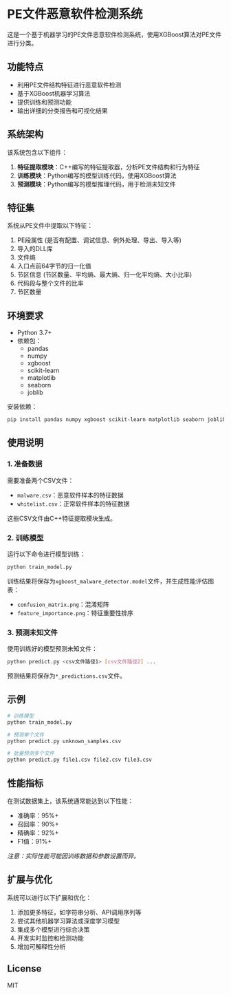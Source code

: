 # PE文件恶意软件检测系统

这是一个基于机器学习的PE文件恶意软件检测系统，使用XGBoost算法对PE文件进行分类。

## 功能特点

- 利用PE文件结构特征进行恶意软件检测
- 基于XGBoost机器学习算法
- 提供训练和预测功能
- 输出详细的分类报告和可视化结果

## 系统架构

该系统包含以下组件：

1. **特征提取模块**：C++编写的特征提取器，分析PE文件结构和行为特征
2. **训练模块**：Python编写的模型训练代码，使用XGBoost算法
3. **预测模块**：Python编写的模型推理代码，用于检测未知文件

## 特征集

系统从PE文件中提取以下特征：

1. PE段属性 (是否有配置、调试信息、例外处理、导出、导入等)
2. 导入的DLL库
3. 文件熵
4. 入口点前64字节的归一化值
5. 节区信息 (节区数量、平均熵、最大熵、归一化平均熵、大小比率)
6. 代码段与整个文件的比率
7. 节区数量

## 环境要求

- Python 3.7+
- 依赖包：
  - pandas
  - numpy
  - xgboost
  - scikit-learn
  - matplotlib
  - seaborn
  - joblib

安装依赖：

```bash
pip install pandas numpy xgboost scikit-learn matplotlib seaborn joblib
```

## 使用说明

### 1. 准备数据

需要准备两个CSV文件：
- `malware.csv`：恶意软件样本的特征数据
- `whitelist.csv`：正常软件样本的特征数据

这些CSV文件由C++特征提取模块生成。

### 2. 训练模型

运行以下命令进行模型训练：

```bash
python train_model.py
```

训练结果将保存为`xgboost_malware_detector.model`文件，并生成性能评估图表：
- `confusion_matrix.png`：混淆矩阵
- `feature_importance.png`：特征重要性排序

### 3. 预测未知文件

使用训练好的模型预测未知文件：

```bash
python predict.py <csv文件路径1> [csv文件路径2] ...
```

预测结果将保存为`*_predictions.csv`文件。

## 示例

```bash
# 训练模型
python train_model.py

# 预测单个文件
python predict.py unknown_samples.csv

# 批量预测多个文件
python predict.py file1.csv file2.csv file3.csv
```

## 性能指标

在测试数据集上，该系统通常能达到以下性能：

- 准确率：95%+
- 召回率：90%+
- 精确率：92%+
- F1值：91%+

_注意：实际性能可能因训练数据和参数设置而异。_

## 扩展与优化

系统可以进行以下扩展和优化：

1. 添加更多特征，如字符串分析、API调用序列等
2. 尝试其他机器学习算法或深度学习模型
3. 集成多个模型进行综合决策
4. 开发实时监控和检测功能
5. 增加可解释性分析

## License

MIT